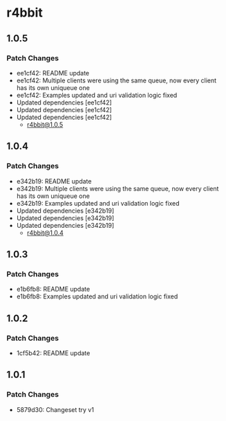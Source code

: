 # r4bbit

## 1.0.5

### Patch Changes

- ee1cf42: README update
- ee1cf42: Multiple clients were using the same queue, now every client has its own uniqueue one
- ee1cf42: Examples updated and uri validation logic fixed
- Updated dependencies [ee1cf42]
- Updated dependencies [ee1cf42]
- Updated dependencies [ee1cf42]
  - r4bbit@1.0.5

## 1.0.4

### Patch Changes

- e342b19: README update
- e342b19: Multiple clients were using the same queue, now every client has its own uniqueue one
- e342b19: Examples updated and uri validation logic fixed
- Updated dependencies [e342b19]
- Updated dependencies [e342b19]
- Updated dependencies [e342b19]
  - r4bbit@1.0.4

## 1.0.3

### Patch Changes

- e1b6fb8: README update
- e1b6fb8: Examples updated and uri validation logic fixed

## 1.0.2

### Patch Changes

- 1cf5b42: README update

## 1.0.1

### Patch Changes

- 5879d30: Changeset try v1
